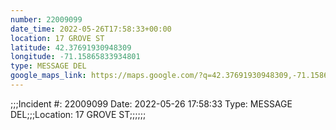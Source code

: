 ```yaml
---
number: 22009099
date_time: 2022-05-26T17:58:33+00:00
location: 17 GROVE ST
latitude: 42.37691930948309
longitude: -71.15865833934801
type: MESSAGE DEL
google_maps_link: https://maps.google.com/?q=42.37691930948309,-71.15865833934801
---
```


;;;Incident #: 22009099  Date: 2022-05-26 17:58:33   Type: MESSAGE DEL;;;Location: 17 GROVE ST;;;;;;
